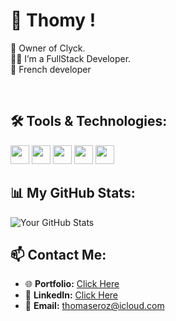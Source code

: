 # 👋 Thomy !

👑 Owner of Clyck.  
👨‍💻 I’m a FullStack Developer.  
📍  French developer

<br/>

## 🛠️ Tools & Technologies:

<code><img height="30" src="https://img.icons8.com/color/452/typescript.png"></code>
<code><img height="30" src="https://img.icons8.com/color/480/tailwindcss.png"></code>
<code><img height="30" src="https://img.icons8.com/color/480/react-native.png"></code>
<code><img height="30" src="https://img.icons8.com/color/480/nextjs.png"></code>
<code><img height="30" src="https://img.icons8.com/color/480/laravel.png"></code>
<br/>

## 📊 My GitHub Stats:

<img align="center" alt="Your GitHub Stats" src="https://github-readme-stats.vercel.app/api?username=erozzzz&show_icons=true&hide_border=true&theme=tokyonight" />

<br/>

## 📫 Contact Me:

- 🌐 **Portfolio:** [Click Here](https://portfolio-erozzzz.vercel.app/)
- 📘 **LinkedIn:** [Click Here](https://fr.linkedin.com/in/thomas-bail-a52512274)
- 📧 **Email:** thomaseroz@icloud.com

<br/>



